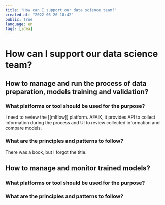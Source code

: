 ```yaml
---
title: "How can I support our data science team?"
created-at: "2022-03-20 18:42"
public: true
language: en
tags: [idea]
---
```


# How can I support our data science team?

## How to manage and run the process of data preparation, models training and validation?

### What platforms or tool should be used for the purpose?

I need to review the [[mlflow]] platform. AFAIK, it provides API to collect information during the process and UI to review collected information and compare models.

### What are the principles and patterns to follow?

There was a book, but I forgot the title.

## How to manage and monitor trained models?

### What platforms or tool should be used for the purpose?

### What are the principles and patterns to follow?

